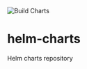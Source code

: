 ![Build Charts](https://github.com/thomah/helm-charts/workflows/Build%20Charts/badge.svg)
# helm-charts
Helm charts repository
